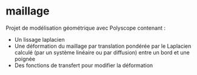 # maillage

Projet de modélisation géométrique avec Polyscope contenant :
- Un lissage laplacien
- Une déformation du maillage par translation pondérée par le Laplacien calculé (par un système linéaire ou par diffusion) entre un bord et une poignée
- Des fonctions de transfert pour modifier la déformation
